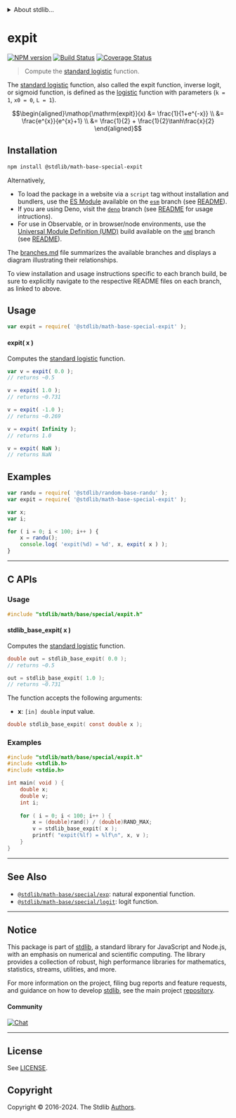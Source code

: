 <!--

@license Apache-2.0

Copyright (c) 2022 The Stdlib Authors.

Licensed under the Apache License, Version 2.0 (the "License");
you may not use this file except in compliance with the License.
You may obtain a copy of the License at

   http://www.apache.org/licenses/LICENSE-2.0

Unless required by applicable law or agreed to in writing, software
distributed under the License is distributed on an "AS IS" BASIS,
WITHOUT WARRANTIES OR CONDITIONS OF ANY KIND, either express or implied.
See the License for the specific language governing permissions and
limitations under the License.

-->


<details>
  <summary>
    About stdlib...
  </summary>
  <p>We believe in a future in which the web is a preferred environment for numerical computation. To help realize this future, we've built stdlib. stdlib is a standard library, with an emphasis on numerical and scientific computation, written in JavaScript (and C) for execution in browsers and in Node.js.</p>
  <p>The library is fully decomposable, being architected in such a way that you can swap out and mix and match APIs and functionality to cater to your exact preferences and use cases.</p>
  <p>When you use stdlib, you can be absolutely certain that you are using the most thorough, rigorous, well-written, studied, documented, tested, measured, and high-quality code out there.</p>
  <p>To join us in bringing numerical computing to the web, get started by checking us out on <a href="https://github.com/stdlib-js/stdlib">GitHub</a>, and please consider <a href="https://opencollective.com/stdlib">financially supporting stdlib</a>. We greatly appreciate your continued support!</p>
</details>

# expit

[![NPM version][npm-image]][npm-url] [![Build Status][test-image]][test-url] [![Coverage Status][coverage-image]][coverage-url] <!-- [![dependencies][dependencies-image]][dependencies-url] -->

> Compute the [standard logistic][logistic-function] function.

<section class="intro">

The [standard logistic][logistic-function] function, also called the expit function, inverse logit, or sigmoid function, is defined as the [logistic][logistic-function] function with parameters (`k = 1`, `x0 = 0`, `L = 1`).

<!-- <equation class="equation" label="eq:expit_function" align="center" raw="\begin{aligned}\operatorname{expit}(x) &= \frac{1}{1+e^{-x}} \\ &= \frac{e^{x}}{e^{x}+1} \\ &= \frac{1}{2} + \frac{1}{2}\tanh\frac{x}{2} \end{aligned}" alt="Standard logistic function."> -->

```math
\begin{aligned}\mathop{\mathrm{expit}}(x) &= \frac{1}{1+e^{-x}} \\ &= \frac{e^{x}}{e^{x}+1} \\ &= \frac{1}{2} + \frac{1}{2}\tanh\frac{x}{2} \end{aligned}
```

<!-- <div class="equation" align="center" data-raw-text="\begin{aligned}\operatorname{expit}(x) &amp;= \frac{1}{1+e^{-x}} \\ &amp;= \frac{e^{x}}{e^{x}+1} \\ &amp;= \frac{1}{2} + \frac{1}{2}\tanh\frac{x}{2} \end{aligned}" data-equation="eq:expit_function">
    <img src="https://cdn.jsdelivr.net/gh/stdlib-js/stdlib@011d8b8e35ceb466ad31f5484e176ccaeaa087a2/lib/node_modules/@stdlib/math/base/special/expit/docs/img/equation_expit_function.svg" alt="Standard logistic function.">
    <br>
</div> -->

<!-- </equation> -->

</section>

<!-- /.intro -->

<section class="installation">

## Installation

```bash
npm install @stdlib/math-base-special-expit
```

Alternatively,

-   To load the package in a website via a `script` tag without installation and bundlers, use the [ES Module][es-module] available on the [`esm`][esm-url] branch (see [README][esm-readme]).
-   If you are using Deno, visit the [`deno`][deno-url] branch (see [README][deno-readme] for usage intructions).
-   For use in Observable, or in browser/node environments, use the [Universal Module Definition (UMD)][umd] build available on the [`umd`][umd-url] branch (see [README][umd-readme]).

The [branches.md][branches-url] file summarizes the available branches and displays a diagram illustrating their relationships.

To view installation and usage instructions specific to each branch build, be sure to explicitly navigate to the respective README files on each branch, as linked to above.

</section>

<section class="usage">

## Usage

```javascript
var expit = require( '@stdlib/math-base-special-expit' );
```

#### expit( x )

Computes the [standard logistic][logistic-function] function.

```javascript
var v = expit( 0.0 );
// returns ~0.5

v = expit( 1.0 );
// returns ~0.731

v = expit( -1.0 );
// returns ~0.269

v = expit( Infinity );
// returns 1.0

v = expit( NaN );
// returns NaN
```

</section>

<!-- /.usage -->

<section class="examples">

## Examples

<!-- eslint no-undef: "error" -->

```javascript
var randu = require( '@stdlib/random-base-randu' );
var expit = require( '@stdlib/math-base-special-expit' );

var x;
var i;

for ( i = 0; i < 100; i++ ) {
    x = randu();
    console.log( 'expit(%d) = %d', x, expit( x ) );
}
```

</section>

<!-- /.examples -->

<!-- C interface documentation. -->

* * *

<section class="c">

## C APIs

<!-- Section to include introductory text. Make sure to keep an empty line after the intro `section` element and another before the `/section` close. -->

<section class="intro">

</section>

<!-- /.intro -->

<!-- C usage documentation. -->

<section class="usage">

### Usage

```c
#include "stdlib/math/base/special/expit.h"
```

#### stdlib_base_expit( x )

Computes the [standard logistic][logistic-function] function.

```c
double out = stdlib_base_expit( 0.0 );
// returns ~0.5

out = stdlib_base_expit( 1.0 );
// returns ~0.731
```

The function accepts the following arguments:

-   **x**: `[in] double` input value.

```c
double stdlib_base_expit( const double x );
```

</section>

<!-- /.usage -->

<!-- C API usage notes. Make sure to keep an empty line after the `section` element and another before the `/section` close. -->

<section class="notes">

</section>

<!-- /.notes -->

<!-- C API usage examples. -->

<section class="examples">

### Examples

```c
#include "stdlib/math/base/special/expit.h"
#include <stdlib.h>
#include <stdio.h>

int main( void ) {
    double x;
    double v;
    int i;
    
    for ( i = 0; i < 100; i++ ) {
        x = (double)rand() / (double)RAND_MAX;
        v = stdlib_base_expit( x );
        printf( "expit(%lf) = %lf\n", x, v );
    }
}
```

</section>

<!-- /.examples -->

</section>

<!-- /.c -->

<!-- Section for related `stdlib` packages. Do not manually edit this section, as it is automatically populated. -->

<section class="related">

* * *

## See Also

-   <span class="package-name">[`@stdlib/math-base/special/exp`][@stdlib/math/base/special/exp]</span><span class="delimiter">: </span><span class="description">natural exponential function.</span>
-   <span class="package-name">[`@stdlib/math-base/special/logit`][@stdlib/math/base/special/logit]</span><span class="delimiter">: </span><span class="description">logit function.</span>

</section>

<!-- /.related -->

<!-- Section for all links. Make sure to keep an empty line after the `section` element and another before the `/section` close. -->


<section class="main-repo" >

* * *

## Notice

This package is part of [stdlib][stdlib], a standard library for JavaScript and Node.js, with an emphasis on numerical and scientific computing. The library provides a collection of robust, high performance libraries for mathematics, statistics, streams, utilities, and more.

For more information on the project, filing bug reports and feature requests, and guidance on how to develop [stdlib][stdlib], see the main project [repository][stdlib].

#### Community

[![Chat][chat-image]][chat-url]

---

## License

See [LICENSE][stdlib-license].


## Copyright

Copyright &copy; 2016-2024. The Stdlib [Authors][stdlib-authors].

</section>

<!-- /.stdlib -->

<!-- Section for all links. Make sure to keep an empty line after the `section` element and another before the `/section` close. -->

<section class="links">

[npm-image]: http://img.shields.io/npm/v/@stdlib/math-base-special-expit.svg
[npm-url]: https://npmjs.org/package/@stdlib/math-base-special-expit

[test-image]: https://github.com/stdlib-js/math-base-special-expit/actions/workflows/test.yml/badge.svg?branch=v0.2.2
[test-url]: https://github.com/stdlib-js/math-base-special-expit/actions/workflows/test.yml?query=branch:v0.2.2

[coverage-image]: https://img.shields.io/codecov/c/github/stdlib-js/math-base-special-expit/main.svg
[coverage-url]: https://codecov.io/github/stdlib-js/math-base-special-expit?branch=main

<!--

[dependencies-image]: https://img.shields.io/david/stdlib-js/math-base-special-expit.svg
[dependencies-url]: https://david-dm.org/stdlib-js/math-base-special-expit/main

-->

[chat-image]: https://img.shields.io/gitter/room/stdlib-js/stdlib.svg
[chat-url]: https://app.gitter.im/#/room/#stdlib-js_stdlib:gitter.im

[stdlib]: https://github.com/stdlib-js/stdlib

[stdlib-authors]: https://github.com/stdlib-js/stdlib/graphs/contributors

[umd]: https://github.com/umdjs/umd
[es-module]: https://developer.mozilla.org/en-US/docs/Web/JavaScript/Guide/Modules

[deno-url]: https://github.com/stdlib-js/math-base-special-expit/tree/deno
[deno-readme]: https://github.com/stdlib-js/math-base-special-expit/blob/deno/README.md
[umd-url]: https://github.com/stdlib-js/math-base-special-expit/tree/umd
[umd-readme]: https://github.com/stdlib-js/math-base-special-expit/blob/umd/README.md
[esm-url]: https://github.com/stdlib-js/math-base-special-expit/tree/esm
[esm-readme]: https://github.com/stdlib-js/math-base-special-expit/blob/esm/README.md
[branches-url]: https://github.com/stdlib-js/math-base-special-expit/blob/main/branches.md

[stdlib-license]: https://raw.githubusercontent.com/stdlib-js/math-base-special-expit/main/LICENSE

[logistic-function]: https://en.wikipedia.org/wiki/Logistic_function

<!-- <related-links> -->

[@stdlib/math/base/special/exp]: https://github.com/stdlib-js/math-base-special-exp

[@stdlib/math/base/special/logit]: https://github.com/stdlib-js/math-base-special-logit

<!-- </related-links> -->

</section>

<!-- /.links -->
